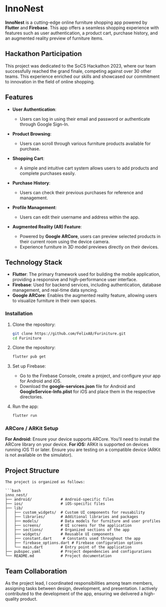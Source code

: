 # InnoNest

**InnoNest** is a cutting-edge online furniture shopping app powered by **Flutter** and **Firebase**. This app offers a seamless shopping experience with features such as user authentication, a product cart, purchase history, and an augmented reality preview of furniture items.

## Hackathon Participation
This project was dedicated to the SoCS Hackathon 2023, where our team successfully reached the grand finale, competing against over 30 other teams. This experience enriched our skills and showcased our commitment to innovation in the field of online shopping.

## Features

- **User Authentication**: 
  - Users can log in using their email and password or authenticate through Google Sign-In.
  
- **Product Browsing**: 
  - Users can scroll through various furniture products available for purchase.
  
- **Shopping Cart**: 
  - A simple and intuitive cart system allows users to add products and complete purchases easily.
  
- **Purchase History**: 
  - Users can check their previous purchases for reference and management.

- **Profile Management**: 
  - Users can edit their username and address within the app.

- **Augmented Reality (AR) Feature**: 
  - Powered by **Google ARCore**, users can preview selected products in their current room using the device camera. 
  - Experience furniture in 3D model previews directly on their devices.

## Technology Stack

- **Flutter**: The primary framework used for building the mobile application, providing a responsive and high-performance user interface.
- **Firebase**: Used for backend services, including authentication, database management, and real-time data syncing.
- **Google ARCore**: Enables the augmented reality feature, allowing users to visualize furniture in their own spaces.

### Installation

1. Clone the repository:

   ```bash
   git clone https://github.com/FelixA8/Furiniture.git
   cd Furiniture

2. Clone the repository:
   ```bash
   flutter pub get

3. Set up Firebase:
   - Go to the Firebase Console, create a project, and configure your app for Android and iOS.
   - Download the **google-services.json** file for Android and **GoogleService-Info.plist** for iOS and place them in the respective directories.

4. Run the app:
   ```bash
   flutter run

### ARCore / ARKit Setup
**For Android:** Ensure your device supports ARCore. You'll need to install the ARCore library on your device.
**For iOS:** ARKit is supported on devices running iOS 11 or later. Ensure you are testing on a compatible device (ARKit is not available on the simulator).

## Project Structure
    
    The project is organized as follows:
    
    ```bash
    inno_nest/
    ├── android/             # Android-specific files
    ├── ios/                 # iOS-specific files
    ├── lib/
    │   ├── custom_widgets/  # Custom UI components for reusability
    │   ├── libraries/       # Additional libraries and packages
    │   ├── models/          # Data models for furniture and user profiles
    │   ├── screens/         # UI screens for the application
    │   ├── sections/        # Organized sections of the app
    │   ├── widgets/         # Reusable UI components
    │   ├── constant.dart     # Constants used throughout the app
    │   ├── firebase_options.dart # Firebase configuration options
    │   └── main.dart        # Entry point of the application
    ├── pubspec.yaml         # Project dependencies and configurations
    └── README.md            # Project documentation

## Team Collaboration
As the project lead, I coordinated responsibilities among team members, assigning tasks between design, development, and presentation. I actively contributed to the development of the app, ensuring we delivered a high-quality product.

